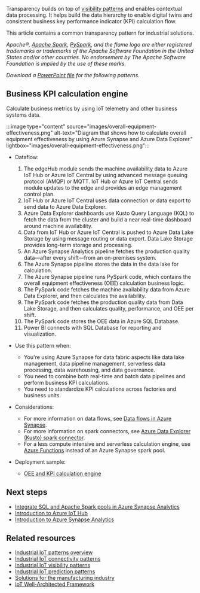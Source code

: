 Transparency builds on top of [visibility patterns](./iiot-visibility-patterns.yml) and enables contextual data processing. It helps build the data hierarchy to enable digital twins and consistent business key performance indicator (KPI) calculation flow.

This article contains a common transparency pattern for industrial solutions.

*Apache®, [Apache Spark](https://spark.apache.org), [PySpark](https://spark.apache.org/docs/latest/api/python), and the flame logo are either registered trademarks or trademarks of the Apache Software Foundation in the United States and/or other countries. No endorsement by The Apache Software Foundation is implied by the use of these marks.*

*Download a [PowerPoint file](https://arch-center.azureedge.net/iiot-patterns-transparency.pptx) for the following patterns.*

## Business KPI calculation engine

Calculate business metrics by using IoT telemetry and other business systems data.

:::image type="content" source="images/overall-equipment-effectiveness.png" alt-text="Diagram that shows how to calculate overall equipment effectiveness by using Azure Synapse and Azure Data Explorer." lightbox="images/overall-equipment-effectiveness.png":::

- Dataflow:
    1. The edgeHub module sends the machine availability data to Azure IoT Hub or Azure IoT Central by using advanced message queuing protocol (AMQP) or MQTT. IoT Hub or Azure IoT Central sends module updates to the edge and provides an edge management control plan.
    2. IoT Hub or Azure IoT Central uses data connection or data export to send data to Azure Data Explorer.
    3. Azure Data Explorer dashboards use Kusto Query Language (KQL) to fetch the data from the cluster and build a near real-time dashboard around machine availability.
    4. Data from IoT Hub or Azure IoT Central is pushed to Azure Data Lake Storage by using message routing or data export. Data Lake Storage provides long-term storage and processing.
    5. An Azure Synapse Analytics pipeline fetches the production quality data—after every shift—from an on-premises system.
    6. The Azure Synapse pipeline stores the data in the data lake for calculation.
    7. The Azure Synapse pipeline runs PySpark code, which contains the overall equipment effectiveness (OEE) calculation business logic.
    8. The PySpark code fetches the machine availability data from Azure Data Explorer, and then calculates the availability.
    9. The PySpark code fetches the production quality data from Data Lake Storage, and then calculates quality, performance, and OEE per shift.
    10. The PySpark code stores the OEE data in Azure SQL Database.
    11. Power BI connects with SQL Database for reporting and visualization.

- Use this pattern when:
  - You're using Azure Synapse for data fabric aspects like data lake management, data pipeline management, serverless data processing, data warehousing, and data governance.
  - You need to combine both real-time and batch data pipelines and perform business KPI calculations.
  - You need to standardize KPI calculations across factories and business units.

- Considerations:
  - For more information on data flows, see [Data flows in Azure Synapse](/azure/synapse-analytics/concepts-data-flow-overview).
  - For more information on spark connectors, see [Azure Data Explorer (Kusto) spark connector](/azure/synapse-analytics/quickstart-connect-azure-data-explorer).
  - For a less compute intensive and serverless calculation engine, use [Azure Functions](https://azure.microsoft.com/en-us/services/functions) instead of an Azure Synapse spark pool.

- Deployment sample:
  - [OEE and KPI calculation engine](https://github.com/Azure-Samples/industrial-iot-patterns/tree/main/3_OEECalculationEngine)

## Next steps

- [Integrate SQL and Apache Spark pools in Azure Synapse Analytics](/learn/modules/integrate-sql-apache-spark-pools-azure-synapse-analytics)
- [Introduction to Azure IoT Hub](/learn/modules/introduction-to-iot-hub)
- [Introduction to Azure Synapse Analytics](/learn/modules/introduction-azure-synapse-analytics)

## Related resources

- [Industrial IoT patterns overview](./iiot-patterns-overview.yml)
- [Industrial IoT connectivity patterns](./iiot-connectivity-patterns.yml)
- [Industrial IoT visibility patterns](./iiot-visibility-patterns.yml)
- [Industrial IoT prediction patterns](./iiot-prediction-patterns.yml)
- [Solutions for the manufacturing industry](../../industries/manufacturing.md)
- [IoT Well-Architected Framework](/azure/architecture/framework/iot/iot-overview)
